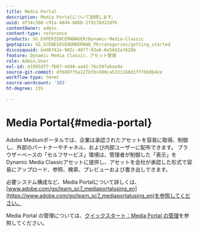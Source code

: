 ```yaml
---
title: Media Portal
description: Media Portalについて説明します。
uuid: df34c360-c91a-48d4-886b-2f9178d220fb
contentOwner: admin
content-type: reference
products: SG_EXPERIENCEMANAGER/Dynamic-Media-Classic
geptopics: SG_SCENESEVENONDEMAND_PK/categories/getting_started
discoiquuid: bdd0742e-902c-48f7-93e6-6e50d2a7628b
feature: Dynamic Media Classic，アセット管理
role: Admin,User
exl-id: 41995df7-fb67-4d40-aa42-76c507abaa9a
source-git-commit: df689ff5a127bfbc400ca5331168d1ff7bb0b42e
workflow-type: tm+mt
source-wordcount: '103'
ht-degree: 15%

---
```


# Media Portal{#media-portal}

Adobe Mediumポータルでは、企業は承認されたアセットを容易に取得、制御し、外部のパートナーやチャネル、および内部ユーザーに配布できます。 ブラウザーベースの「セルフサービス」環境は、管理者が制御した「表示」をDynamic Media Classicアセットに提供し、アセットを会社が承認した形式で容易にアップロード、参照、検索、プレビューおよび書き出しできます。

必要システム構成など、Media Portalについて詳しくは、[www.adobe.com/go/learn_sc7_mediaportalusing_en](https://www.adobe.com/go/learn_sc7_mediaportalusing_en)を参照してください。

Media Portal の管理については、[クイックスタート：Media Portal の管理](quick-start-media-portal-administration.md#quick_start_media_portal_administration)を参照してください。
